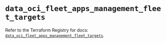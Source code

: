 # `data_oci_fleet_apps_management_fleet_targets`

Refer to the Terraform Registry for docs: [`data_oci_fleet_apps_management_fleet_targets`](https://registry.terraform.io/providers/oracle/oci/7.19.0/docs/data-sources/fleet_apps_management_fleet_targets).
